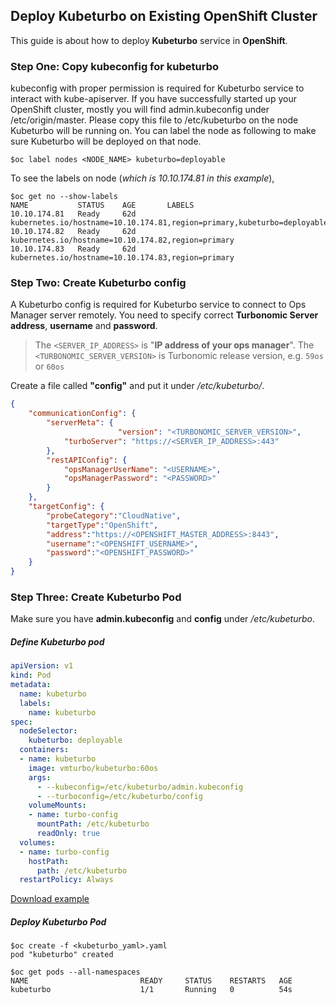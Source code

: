 ## Deploy Kubeturbo on Existing OpenShift Cluster

This guide is about how to deploy **Kubeturbo** service in **OpenShift**.

### Step One: Copy kubeconfig for kubeturbo
kubeconfig with proper permission is required for Kubeturbo service to interact with kube-apiserver. If you have successfully started up your OpenShift cluster, mostly you will find admin.kubeconfig under /etc/origin/master. Please copy this file to /etc/kubeturbo on the node Kubeturbo will be running on. You can label the node as following to make sure Kubeturbo will be deployed on that node.

```console
$oc label nodes <NODE_NAME> kubeturbo=deployable
```

To see the labels on node (*which is 10.10.174.81 in this example*),

```console
$oc get no --show-labels
NAME           STATUS    AGE       LABELS
10.10.174.81   Ready     62d       kubernetes.io/hostname=10.10.174.81,region=primary,kubeturbo=deployable
10.10.174.82   Ready     62d       kubernetes.io/hostname=10.10.174.82,region=primary
10.10.174.83   Ready     62d       kubernetes.io/hostname=10.10.174.83,region=primary
```

### Step Two: Create Kubeturbo config

A Kubeturbo config is required for Kubeturbo service to connect to Ops Manager server remotely. You need to specify correct **Turbonomic Server address**, **username** and **password**.
> The `<SERVER_IP_ADDRESS>` is "**IP address of your ops manager**".
> The `<TURBONOMIC_SERVER_VERSION>` is Turbonomic release version, e.g. `59os` or `60os`

Create a file called **"config"** and put it under */etc/kubeturbo/*.

```json
{
	"communicationConfig": {
		"serverMeta": {
                        "version": "<TURBONOMIC_SERVER_VERSION>",
			"turboServer": "https://<SERVER_IP_ADDRESS>:443"
		},
		"restAPIConfig": {
			"opsManagerUserName": "<USERNAME>",
			"opsManagerPassword": "<PASSWORD>"
		}
	},
	"targetConfig": {
		"probeCategory":"CloudNative",
		"targetType":"OpenShift",
		"address":"https://<OPENSHIFT_MASTER_ADDRESS>:8443",
		"username":"<OPENSHIFT_USERNAME>",
		"password":"<OPENSHIFT_PASSWORD>"
	}
}
```

### Step Three: Create Kubeturbo Pod

Make sure you have **admin.kubeconfig** and **config** under */etc/kubeturbo*.

##### Define Kubeturbo pod

```yaml
apiVersion: v1
kind: Pod
metadata:
  name: kubeturbo
  labels:
    name: kubeturbo
spec:
  nodeSelector:
    kubeturbo: deployable
  containers:
  - name: kubeturbo
    image: vmturbo/kubeturbo:60os
    args:
      - --kubeconfig=/etc/kubeturbo/admin.kubeconfig
      - --turboconfig=/etc/kubeturbo/config
    volumeMounts:
    - name: turbo-config
      mountPath: /etc/kubeturbo
      readOnly: true
  volumes:
  - name: turbo-config
    hostPath:
      path: /etc/kubeturbo
  restartPolicy: Always
```

[Download example](kubeturbo-openshift.yaml?raw=true)

##### Deploy Kubeturbo Pod

```console
$oc create -f <kubeturbo_yaml>.yaml
pod "kubeturbo" created

$oc get pods --all-namespaces
NAME                         READY     STATUS    RESTARTS   AGE
kubeturbo                    1/1       Running   0          54s
```
